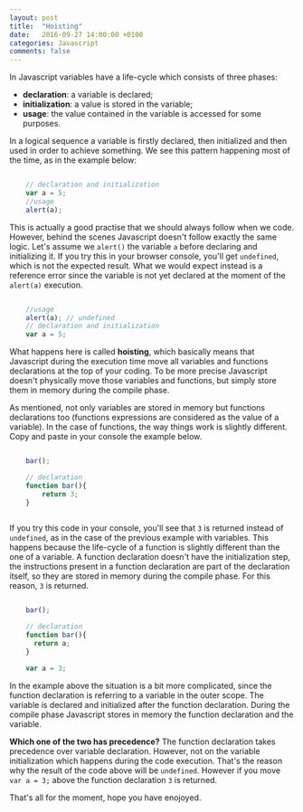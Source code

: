 ```yaml
---
layout: post
title:  "Hoisting"
date:   2016-09-27 14:00:00 +0100
categories: Javascript
comments: false
---
```


In Javascript variables have a life-cycle which consists of three phases:

- **declaration**: a variable is declared;
- **initialization**: a value is stored in the variable;
- **usage**: the value contained in the variable is accessed for some purposes.

In a logical sequence a variable is firstly declared, then initialized and then used in order to achieve something. We see this pattern happening most of the time, as in the example below:

```javascript

	// declaration and initialization
	var a = 5;
	//usage
	alert(a);

```

This is actually a good practise that we should always follow when we code. However, behind the scenes Javascript doesn't follow exactly the same logic. 
Let's assume we `alert()` the variable `a` before declaring and initializing it. If you try this in your browser console, you'll get `undefined`, which is not the expected result.
What we would expect instead is a reference error since the variable is not yet declared at the moment of the `alert(a)` execution.

```javascript

	//usage
	alert(a); // undefined
	// declaration and initialization
	var a = 5;

```

What happens here is called **hoisting**, which basically means that Javascript during the execution time move all variables and functions declarations at the top of your coding. 
To be more precise Javascript doesn't physically move those variables and functions, but simply store them in memory during the compile phase. 

As mentioned, not only variables are stored in memory but functions declarations too (functions expressions are considered as the value of a variable). 
In the case of functions, the way things work is slightly different. Copy and paste in your console the example below.

```javascript

	bar();

	// declaration
	function bar(){
		return 3;
	}
	

```

If you try this code in your console, you'll see that `3` is returned instead of `undefined`, as in the case of the previous example with variables.
This happens because the life-cycle of a function is slightly different than the one of a variable. A function declaration doesn't have the initialization step,
the instructions present in a function declaration are part of the declaration itself, so they are stored in memory during the compile phase. For this reason, `3` is returned.


```javascript

	bar();

	// declaration
	function bar(){
	  return a;
	}

	var a = 3;

```

In the example above the situation is a bit more complicated, since the function declaration is referring to a variable in the outer scope. 
The variable is declared and initialized after the function declaration. During the compile phase Javascript stores in memory the function declaration and the variable. 

**Which one of the two has precedence?** The function declaration takes precedence over variable declaration. However, not on the variable initialization which happens during the code
execution. That's the reason why the result of the code above will be `undefined`. However if you move `var a = 3;` above the function declaration `3` is returned.

That's all for the moment, hope you have enojoyed. 
